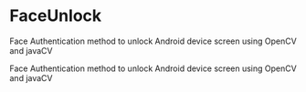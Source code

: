 # FaceUnlock
Face Authentication method to unlock Android device screen using OpenCV and javaCV

Face Authentication method to unlock Android device screen using OpenCV and javaCV
